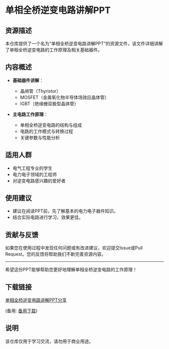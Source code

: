 # 单相全桥逆变电路讲解PPT

## 资源描述

本仓库提供了一个名为“单相全桥逆变电路讲解PPT”的资源文件，该文件详细讲解了单相全桥逆变电路的工作原理及相关基础器件。

## 内容概述

- **基础器件讲解**：
  - 晶闸管（Thyristor）
  - MOSFET（金属氧化物半导体场效应晶体管）
  - IGBT（绝缘栅双极型晶体管）

- **主电路工作原理**：
  - 单相全桥逆变电路的结构与组成
  - 电路的工作模式与转换过程
  - 关键参数与性能分析

## 适用人群

- 电气工程专业的学生
- 电力电子领域的工程师
- 对逆变电路感兴趣的爱好者

## 使用建议

- 建议在阅读PPT前，先了解基本的电力电子器件知识。
- 结合实际电路进行学习，效果更佳。

## 贡献与反馈

如果您在使用过程中发现任何问题或有改进建议，欢迎提交Issue或Pull Request。您的反馈将帮助我们不断完善资源内容。

---

希望这份PPT能够帮助您更好地理解单相全桥逆变电路的工作原理！

## 下载链接
[单相全桥逆变电路讲解PPT分享](https://pan.quark.cn/s/aae22fd7306e) 

(备用: [备用下载](https://pan.baidu.com/s/1dtxTfnYswTp1r_ygLKaxLA?pwd=1234))

## 说明

该仓库仅用于学习交流，请勿用于商业用途。
